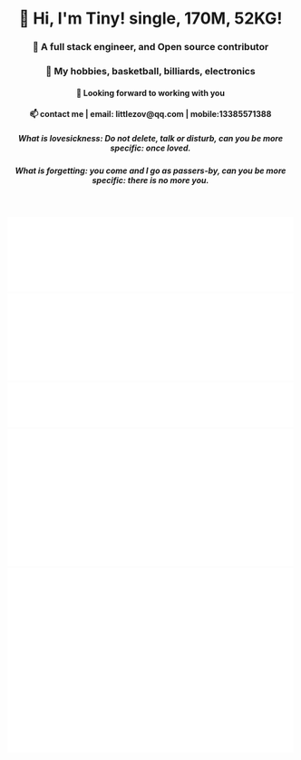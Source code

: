 
<header>
    <h1 align="center">👋 Hi, I'm Tiny! single, 170M, 52KG!</h1>
    <h3 align="center">🌱 A full stack engineer, and Open source contributor</h3>
    <h3 align="center">👀 My hobbies, basketball, billiards, electronics</h3>
    <h4 align="center">💞️ Looking forward to working with you</h4>
    <h4 align="center">📫 contact me | email: littlezov@qq.com | mobile:13385571388</h4>
 <h5 align="center"> What is lovesickness: Do not delete, talk or disturb, can you be more specific: once loved.</h5>
  <h5 align="center">
What is forgetting: you come and I go as passers-by, can you be more specific: there is no more you.</h5>


</header>

<p align="center">
    <img src="metrics.plugin.achievements.svg">
    <img src="metrics.plugin.followup.svg">
    <img src="metrics.plugin.topics.icons.svg">
    <img src="metrics.plugin.wakatime.svg">
    <img src="metrics.plugin.isocalendar.fullyear.svg">
</p>
